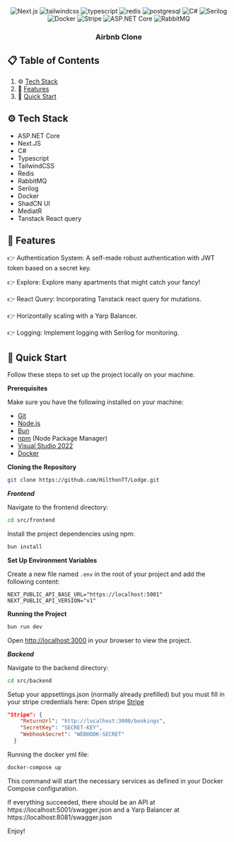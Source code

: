 <div align="center">

<div>
    <img src="https://img.shields.io/badge/Next.js-%23000000.svg?style=for-the-badge&logo=nextdotjs&logoColor=white" alt="Next.js" />
    <img src="https://img.shields.io/badge/-Tailwind_CSS-black?style=for-the-badge&logoColor=white&logo=tailwindcss&color=06B6D4" alt="tailwindcss" />
    <img src="https://img.shields.io/badge/-Typescript-black?style=for-the-badge&logoColor=white&logo=typescript&color=3178C6" alt="typescript" />
    <img src="https://img.shields.io/badge/Redis-%23DC382D.svg?style=for-the-badge&logo=redis&logoColor=white" alt="redis" />
    <img src="https://img.shields.io/badge/PostgreSQL-%23336791.svg?style=for-the-badge&logo=postgresql&logoColor=white" alt="postgresql" />
    <img src="https://img.shields.io/badge/C%23-%23239120.svg?style=for-the-badge&logo=c-sharp&logoColor=white" alt="C#" />
    <img src="https://img.shields.io/badge/Serilog-%230D5D90.svg?style=for-the-badge&logo=serilog&logoColor=white" alt="Serilog" />
    <img src="https://img.shields.io/badge/Docker-%230db7ed.svg?style=for-the-badge&logo=docker&logoColor=white" alt="Docker" />
    <img src="https://img.shields.io/badge/Stripe-%23646CFF.svg?style=for-the-badge&logo=stripe&logoColor=white" alt="Stripe" />
    <img src="https://img.shields.io/badge/ASP.NET_Core-%235C2D91.svg?style=for-the-badge&logo=dotnet&logoColor=white" alt="ASP.NET Core" />
    <img src="https://img.shields.io/badge/RabbitMQ-%23FF6600.svg?style=for-the-badge&logo=rabbitmq&logoColor=white" alt="RabbitMQ" />
</div>


  <h3 align="center">Airbnb Clone</h3>
  
</div>

## 📋 <a name="table">Table of Contents</a>

1. ⚙️ [Tech Stack](#tech-stack)
2. 🔋 [Features](#features)
3. 🤸 [Quick Start](#quick-start)

## <a name="tech-stack">⚙️ Tech Stack</a>

- ASP.NET Core
- Next.JS
- C#
- Typescript
- TailwindCSS
- Redis
- RabbitMQ
- Serilog
- Docker
- ShadCN UI
- MediatR
- Tanstack React query

## <a name="features">🔋 Features</a>

👉 Authentication System: A self-made robust authentication with JWT token based on a secret key.

👉 Explore: Explore many apartments that might catch your fancy!

👉 React Query: Incorporating Tanstack react query for mutations.

👉 Horizontally scaling with a Yarp Balancer.

👉 Logging: Implement logging with Serilog for monitoring.


## <a name="quick-start">🤸 Quick Start</a>

Follow these steps to set up the project locally on your machine.

**Prerequisites**

Make sure you have the following installed on your machine:

- [Git](https://git-scm.com/)
- [Node.js](https://nodejs.org/en)
- [Bun](https://bun.sh)
- [npm](https://www.npmjs.com/) (Node Package Manager)
- [Visual Studio 2022](https://visualstudio.microsoft.com/vs/)
- [Docker](https://www.docker.com/)

**Cloning the Repository**

```bash
git clone https://github.com/HilthonTT/Lodge.git
```

**_Frontend_**

Navigate to the frontend directory:

```bash
cd src/frontend
```

Install the project dependencies using npm:

```bash
bun install
```

**Set Up Environment Variables**

Create a new file named `.env` in the root of your project and add the following content:

```env
NEXT_PUBLIC_API_BASE_URL="https://localhost:5001"
NEXT_PUBLIC_API_VERSION="v1"
```

**Running the Project**

```bash
bun run dev
```

Open [http://localhost:3000](http://localhost:3000) in your browser to view the project.

**_Backend_**

Navigate to the backend directory:

```bash
cd src/backend
```

Setup your appsettings.json (normally already prefilled) but you must fill in your stripe credentials here:
Open stripe [Stripe](https://dashboard.stripe.com/)

```appsetings.json
"Stripe": {
    "ReturnUrl": "http://localhost:3000/bookings",
    "SecretKey": "SECRET-KEY",
    "WebhookSecret": "WEBHOOK-SECRET"
  }
```

Running the docker yml file:

```bash
docker-compose up
```

This command will start the necessary services as defined in your Docker Compose configuration.

If everything succeeded, there should be an API at https://localhost:5001/swagger.json and a Yarp Balancer at https://localhost:8081/swagger.json

Enjoy!
